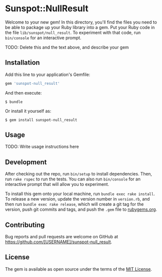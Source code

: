 # Sunspot::NullResult

Welcome to your new gem! In this directory, you'll find the files you need to be able to package up your Ruby library into a gem. Put your Ruby code in the file `lib/sunspot/null_result`. To experiment with that code, run `bin/console` for an interactive prompt.

TODO: Delete this and the text above, and describe your gem

## Installation

Add this line to your application's Gemfile:

```ruby
gem 'sunspot-null_result'
```

And then execute:

    $ bundle

Or install it yourself as:

    $ gem install sunspot-null_result

## Usage

TODO: Write usage instructions here

## Development

After checking out the repo, run `bin/setup` to install dependencies. Then, run `rake rspec` to run the tests. You can also run `bin/console` for an interactive prompt that will allow you to experiment.

To install this gem onto your local machine, run `bundle exec rake install`. To release a new version, update the version number in `version.rb`, and then run `bundle exec rake release`, which will create a git tag for the version, push git commits and tags, and push the `.gem` file to [rubygems.org](https://rubygems.org).

## Contributing

Bug reports and pull requests are welcome on GitHub at https://github.com/[USERNAME]/sunspot-null_result.


## License

The gem is available as open source under the terms of the [MIT License](http://opensource.org/licenses/MIT).

